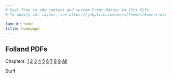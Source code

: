```yaml
---
# Feel free to add content and custom Front Matter to this file.
# To modify the layout, see https://jekyllrb.com/docs/themes/#overriding-theme-defaults

layout: home
title: homepage
---
```

## Folland PDFs
Chapters: [1](/download/Chapter_1_Compiled.pdf) [2](/download/Chapter_2_Compiled.pdf) [3](/download/Chapter_3_Compiled.pdf) [4](/download/Chapter_4_Compiled.pdf) [5](/download/Chapter_5_Compiled.pdf) [6](/download/Chapter_6_Compiled.pdf) [7](/download/Chapter_7_Compiled.pdf) [8](/download/Chapter_8_Compiled.pdf) [9](/download/Chapter_9_Compiled.pdf) [All](/download/main.pdf)

Stuff